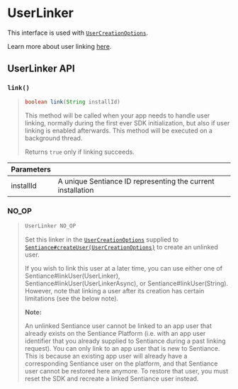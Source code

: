 # UserLinker

This interface is used with [`UserCreationOptions`](usercreationoptions/).

Learn more about user linking [here](../../appendix/user-linking.md).

## UserLinker API

### `link()`

> ```java
> boolean link(String installId)
> ```
>
> This method will be called when your app needs to handle user linking, normally during the first ever SDK initialization, but also if user linking is enabled afterwards. This method will be executed on a background thread.
>
> Returns `true` only if linking succeeds.

| Parameters |                                                             |
| ---------- | ----------------------------------------------------------- |
| installId  | A unique Sentiance ID representing the current installation |

### NO\_OP

> ```java
> UserLinker NO_OP
> ```
>
> Set this linker in the [`UserCreationOptions`](usercreationoptions/) supplied to [`Sentiance#createUser(UserCreationOptions)`](sentiance.md.md#createuser) to create an unlinked user.
>
> If you wish to link this user at a later time, you can use either one of Sentiance#linkUser(UserLinker), Sentiance#linkUser(UserLinkerAsync), or Sentiance#linkUser(String). However, note that linking a user after its creation has certain limitations (see the below note).
>
> **Note:**
>
> An unlinked Sentiance user cannot be linked to an app user that already exists on the Sentiance Platform (i.e. with an app user identifier that you already supplied to Sentiance during a past linking request). You can only link to an app user that is new to Sentiance. This is because an existing app user will already have a corresponding Sentiance user on the platform, and that Sentiance user cannot be restored here anymore. To restore that user, you must reset the SDK and recreate a linked Sentiance user instead.
